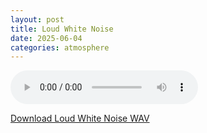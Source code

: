 ```yaml
---
layout: post
title: Loud White Noise
date: 2025-06-04
categories: atmosphere
---
```

<audio controls>
  <source src="/assets/audio/atmosphere/atmos_Loud White Noise_brumalsaito.wav" type="audio/wav">
</audio>
<p><a href="/assets/audio/atmosphere/atmos_Loud White Noise_brumalsaito.wav" download>Download Loud White Noise WAV</a></p>